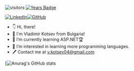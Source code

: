  ​![​visitors​](https://visitor-badge.glitch.me/badge?page_id=VladimirKotsev) ​[![​Years Badge​](https://badges.pufler.dev/years/VladimirKotsev)](https://badges.pufler.dev) 
  
 ​[![​LinkedIn​](https://img.shields.io/badge/-LinkedIn-0e76a8?style=flat-square&logo=Linkedin&logoColor=white)](https://www.linkedin.com/in/vladimir-kotsev-391306231/)​[![​GitHub​](https://img.shields.io/badge/-Github-000000?style=flat-square&logo=Github&logoColor=white)](https://github.com/VladimirKotsev) 

- 👇 Hi, there!
- 👋 I'm Vladimir Kotsev from Bulgaria!
- 🌱 I’m currently learning ASP.NET🏆
- 👀 I’m interested in learning more programming languages.
- 🖊 Contact me at v.kotsev04@gmail.com


[![Anurag's GitHub stats](https://github-readme-stats.vercel.app/api?username=VladimirKotsev&theme=dark&show_icons=true)

<!---
VladimirKotsev/VladimirKotsev is a ✨ special ✨ repository because its `README.md` (this file) appears on your GitHub profile.
You can click the Preview link to take a look at your changes.
--->
